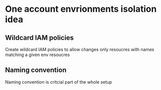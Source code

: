 # One account envrionments isolation idea

## Wildcard IAM policies
Create wildcard IAM policies to allow changes only resoucres with names matching a given env resoucres

## Naming convention 
Naming convention is critcial part of the whole setup 
